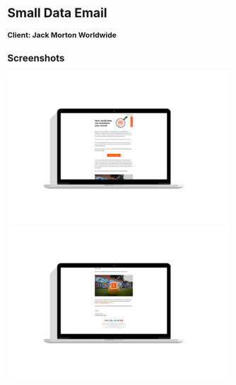 # Small Data Email
### Client: Jack Morton Worldwide

## Screenshots
![Small Data Mockup 1](/images/SmallData_Mockup_1.png)
![Small Data Mockup 2](/images/SmallData_Mockup_2.png)
